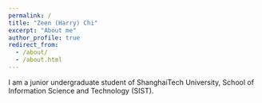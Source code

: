 ```yaml
---
permalink: /
title: "Zeen (Harry) Chi"
excerpt: "About me"
author_profile: true
redirect_from: 
  - /about/
  - /about.html
---
```


I am a junior undergraduate student of ShanghaiTech University, School of Information Science and Technology (SIST).

